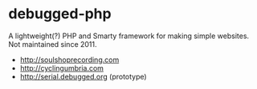 debugged-php
============

A lightweight(?) PHP and Smarty framework for making simple websites. Not maintained since 2011.

- http://soulshoprecording.com
- http://cyclingumbria.com
- http://serial.debugged.org (prototype)
